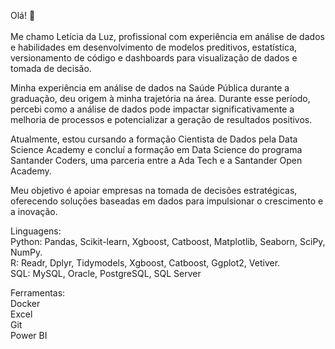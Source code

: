 Olá! 👋
<br><br> Me chamo Letícia da Luz, profissional com experiência em análise de dados e habilidades em desenvolvimento de modelos preditivos, estatística, versionamento de código e dashboards para visualização de dados e tomada de decisão.   

Minha experiência em análise de dados na Saúde Pública durante a graduação, deu origem à minha trajetória na área. Durante esse período, percebi como a análise de dados pode impactar significativamente a melhoria de processos e potencializar a geração de resultados positivos.   

Atualmente, estou cursando a formação Cientista de Dados pela Data Science Academy e concluí a formação em Data Science do programa Santander Coders, uma parceria entre a Ada Tech e a Santander Open Academy.  

Meu objetivo é apoiar empresas na tomada de decisões estratégicas, oferecendo soluções baseadas em dados para impulsionar o crescimento e a inovação.  

Linguagens:   
Python: Pandas, Scikit-learn, Xgboost, Catboost, Matplotlib, Seaborn, SciPy, NumPy.  
R: Readr, Dplyr, Tidymodels, Xgboost, Catboost, Ggplot2, Vetiver.  
SQL: MySQL, Oracle, PostgreSQL, SQL Server 

Ferramentas:  
Docker  
Excel   
Git       
Power BI  

